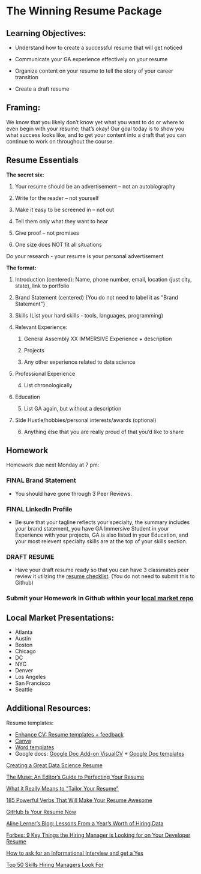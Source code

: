 # The Winning Resume Package

## Learning Objectives:

* Understand how to create a successful resume that will get noticed

* Communicate your GA experience effectively on your resume 

* Organize content on your resume to tell the story of your career transition

* Create a draft resume 


## Framing: 

We know that you likely don’t know yet what you want to do or where to even begin with your resume; that’s okay! Our goal today is to show you what success looks like, and to get your content into a draft that you can continue to work on throughout the course.

## Resume Essentials

**The secret six:**

1. Your resume should be an advertisement – not an autobiography

2. Write for the reader – not yourself

3. Make it easy to be screened in – not out

4. Tell them only what they want to hear

5. Give proof – not promises

6. One size does NOT fit all situations

Do your research - your resume is your personal advertisement

**The format:**

1. Introduction (centered): Name, phone number, email, location (just city, state), link to portfolio

2. Brand Statement (centered) {You do not need to label it as "Brand Statement"}

3. Skills (List your hard skills - tools, languages, programming)

4. Relevant Experience:

    1. General Assembly XX IMMERSIVE Experience + description

    2. Projects

    3. Any other experience related to data science

5. Professional Experience

    4. List chronologically

6. Education

    5. List GA again, but without a description

7. Side Hustle/hobbies/personal interests/awards (optional)

    6. Anything else that you are really proud of that you’d like to share

## Homework 
Homework due next Monday at 7 pm:

### FINAL Brand Statement

- You should have gone through 3 Peer Reviews. 

### FINAL LinkedIn Profile

- Be sure that your tagline reflects your specialty, the summary includes your brand statement, you have GA Immersive Student in your Experience with your projects, GA is also listed in your Education, and your most relevent specialty skills are at the top of your skills section.

### DRAFT RESUME

- Have your draft resume ready so that you can have 3 classmates peer review it utilzing the [resume checklist](https://docs.google.com/document/d/1J4qzuMSKqSGQAttJTPRhTXZAStojdYjWyUrF9XxGXwU/edit?usp=sharing). (You do not need to submit this to Github) 

### Submit your Homework in Github within your [local market repo](https://github.com/ga-students/dsiplusoutcomes/blob/master/SubmittingHW.md)

## Local Market Presentations:

- Atlanta
- Austin
- Boston
- Chicago
- DC
- NYC
- Denver
- Los Angeles
- San Francisco
- Seattle

## Additional Resources:

Resume templates: 

- [Enhance CV: Resume templates + feedback](https://enhancv.com/) 
- [Canva](https://www.canva.com/create/resumes/)
- [Word templates](https://www.themuse.com/advice/275-free-resume-templates-you-can-use-right-now?utm_source=Sailthru&utm_medium=email&utm_term=Daily%20Email%20List&utm_campaign=275%20Free%20Resume%20Templates%20That%27ll%20Make%20Your%20Life%20Easier)
- Google docs: [Google Doc Add-on VisualCV](https://www.visualcv.com/www/google-docs-resume-templates/)  + [Google Doc templates](https://docs.google.com/document/u/0/)

[Creating a Great Data Science Resume](http://will-stanton.com/creating-a-great-data-science-resume) 

[The Muse: An Editor’s Guide to Perfecting Your Resume](https://www.themuse.com/advice/an-editors-guide-to-perfecting-your-resume)

[What it Really Means to "Tailor Your Resume"](https://www.themuse.com/advice/what-it-really-means-to-tailor-your-resume)

[185 Powerful Verbs That Will Make Your Resume Awesome](https://www.themuse.com/advice/185-powerful-verbs-that-will-make-your-resume-awesome)

[GitHub Is Your Resume Now](https://anti-pattern.com/github-is-your-resume-now)

[Aline Lerner’s Blog: Lessons From a Year’s Worth of Hiring Data](http://blog.alinelerner.com/lessons-from-a-years-worth-of-hiring-data/)

[Forbes: 9 Key Things the Hiring Manager is Looking for on Your Developer Resume](http://www.forbes.com/sites/dailymuse/2016/02/09/9-key-things-the-hiring-manager-is-looking-for-on-your-developer-resume/#2d0f465234e8)

[How to ask for an Informational Interview and get a Yes](https://www.themuse.com/advice/how-to-ask-for-an-informational-interview-and-get-a-yes)

[Top 50 Skills Hiring Managers Look For](https://www.linkedin.com/pulse/here-skills-hiring-managers-50-linkedin-top-companies-pope-chappell?published=t)
